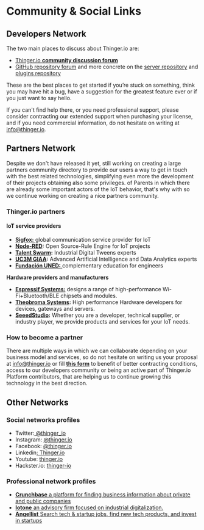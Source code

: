 # Community & Social Links

## Developers Network

The two main places to discuss about Thinger.io are:

* [Thinger.io **community discussion forum**](https://community.thinger.io)
* [GitHub repository forum](https://github.com/thinger-io) and more concrete on the [server repository](https://github.com/thinger-io/thinger-server) and [plugins repository](https://github.com/thinger-io/plugins)

These are the best places to get started if you’re stuck on something, think you may have hit a bug, have a suggestion for the greatest feature ever or if you just want to say hello.

If you can't find help there, or you need professional support, please consider contracting our extended support when purchasing your license, and if you need commercial information, do not hesitate on writing at info@thinger.io.&#x20;

## Partners Network

Despite we don't have released it yet, still working on creating a large partners community directory to provide our users a way to get in touch with the best related technologies, simplifying even more the development of their projects obtaining also some privileges. of Parents in which there are already some important actors of the IoT behavior, that's why with so we continue working on creating a nice partners community.

### Thinger.io **p**artners

#### IoT service providers

* [**Sigfox:** ](https://sigfox.com)global communication service provider for IoT
* [**Node-RED**](https://nodered.org/)**:** Open Source-Rule Engine for IoT projects
* [**Talent Swarm**](https://talentswarm.com/)**:** Industrial Digital Tweens experts
* [**UC3M GIAA**](http://portal.uc3m.es/portal/page/portal/grupos\_investigacion/giaa)**:** Advanced Artificial Intelligence and Data Analytics experts
* [**Fundación UNED:** ](https://www.fundacion.uned.es/actividad/idactividad/20219)complementary education for engineers

**Hardware providers and manufacturers**

* [**Espressif Systems:**](https://www.espressif.com/) designs a range of high-performance Wi-Fi+Bluetooth/BLE chipsets and modules.
* [**Theobroma Systems**](https://www.theobroma-systems.com/)**:** High performance Hardware developers for devices, gateways and servers.&#x20;
* [**SeeedStudio**](https://www.seeedstudio.com/fusion\_pcb.html)**:** Whether you are a developer, technical supplier, or industry player, we provide products and services for your IoT needs.

### How to become a partner

There are multiple ways in which we can collaborate depending on your business model and services, so do not hesitate on writing us your proposal at info@thinger.io or fill [**this form**](https://thinger.io/become-a-partner) to benefit of better contracting conditions, access to our developers community or being an active part of Thinger.io Platform contributors, that are helping us to continue growing this technology in the best direction.&#x20;

## Other Networks

### Social networks profiles

* Twitter:[ @thinger\_io](https://twitter.com/thinger\_io)
* Instagram: [@thinger.io](https://www.instagram.com/thinger.io/)
* Facebook: [@thinger.io](https://www.facebook.com/thinger.io/)
* Linkedin[: Thinger.io](https://www.linkedin.com/company/10001218)
* Youtube: [thinger.io](https://www.youtube.com/channel/UCnnGBSXMZ06CC0aun5RD41g)
* Hackster.io: [thinger-io](https://www.hackster.io/thinger-io)

### Professional network profiles

* [**Crunchbase** a platform for finding business information about private and public companies](https://www.crunchbase.com/organization/thinger-io#section-overview)
* [**Iotone** an advisory firm focused on industrial digitalization.](https://www.iotone.com/supplier/thinger.io/v2348)
* [**Angellist** Search tech & startup jobs, find new tech products, and invest in startups](https://angel.co/company/thinger-io)
